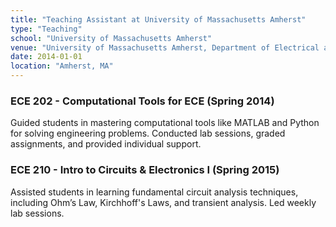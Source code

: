 ```yaml
---
title: "Teaching Assistant at University of Massachusetts Amherst"
type: "Teaching"
school: "University of Massachusetts Amherst"
venue: "University of Massachusetts Amherst, Department of Electrical and Computer Engineering"
date: 2014-01-01
location: "Amherst, MA"
---
```

### ECE 202 - Computational Tools for ECE (Spring 2014)
Guided students in mastering computational tools like MATLAB and Python for solving engineering problems. Conducted lab sessions, graded assignments, and provided individual support.

### ECE 210 - Intro to Circuits & Electronics I (Spring 2015)
Assisted students in learning fundamental circuit analysis techniques, including Ohm’s Law, Kirchhoff's Laws, and transient analysis. Led weekly lab sessions.
